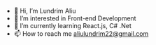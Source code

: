 - 👋 Hi, I’m Lundrim Aliu
- 👀 I’m interested in Front-end Development
- 🌱 I’m currently learning React.js, C# .Net
- 📫 How to reach me aliulundrim22@gmail.com

<!---
Lundrim23/Lundrim23 is a ✨ special ✨ repository because its `README.md` (this file) appears on your GitHub profile.
You can click the Preview link to take a look at your changes.
--->
